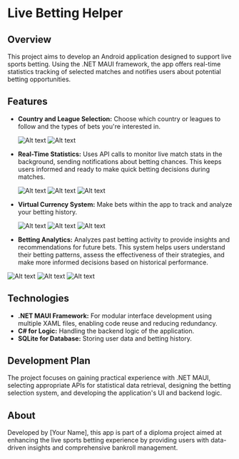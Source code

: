 # Live Betting Helper

## Overview
This project aims to develop an Android application designed to support live sports betting. Using the .NET MAUI framework, the app offers real-time statistics tracking of selected matches and notifies users about potential betting opportunities.

## Features
- **Country and League Selection:** Choose which country or leagues to follow and the types of bets you're interested in.
  
  ![Alt text](https://i.imgur.com/PZ9rexx.png) ![Alt text](https://i.imgur.com/01RSPny.png)
  
- **Real-Time Statistics:** Uses API calls to monitor live match stats in the background, sending notifications about betting chances. This keeps users informed and ready to make quick betting decisions during matches.

  ![Alt text](https://i.imgur.com/dy3uEEn.png) ![Alt text](https://i.imgur.com/nIJiuoe.png) ![Alt text](https://i.imgur.com/hDOCOlu.png)
  
- **Virtual Currency System:** Make bets within the app to track and analyze your betting history.

  ![Alt text](https://i.imgur.com/Mzm6FyH.png) ![Alt text](https://i.imgur.com/SwzlaGh.png) ![Alt text](https://i.imgur.com/wKXEqce.png)

- **Betting Analytics:** Analyzes past betting activity to provide insights and recommendations for future bets. This system helps users understand their betting patterns, assess the effectiveness of their strategies, and make more informed decisions based on historical performance.

![Alt text](https://i.imgur.com/NQYtIRH.png) ![Alt text](https://i.imgur.com/xp99UZQ.png) ![Alt text](https://i.imgur.com/S2BeO9e.png)

## Technologies
- **.NET MAUI Framework:** For modular interface development using multiple XAML files, enabling code reuse and reducing redundancy.
- **C# for Logic:** Handling the backend logic of the application.
- **SQLite for Database:** Storing user data and betting history.

## Development Plan
The project focuses on gaining practical experience with .NET MAUI, selecting appropriate APIs for statistical data retrieval, designing the betting selection system, and developing the application's UI and backend logic.

## About
Developed by [Your Name], this app is part of a diploma project aimed at enhancing the live sports betting experience by providing users with data-driven insights and comprehensive bankroll management.

